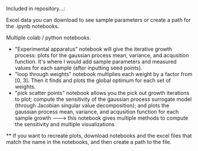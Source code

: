 Included in repository...: 

Excel data you can download to see sample parameters or create a path for the .ipynb notebooks.

Multiple colab / python notebooks. 
- "Experimental apparatus" notebook will give the iterative growth process: plots for the gaussian process mean, variance, and acqusition function. It's where I would add sample parameters and measured values for each sample (after inputting seed points).
- "loop through weights" notebook multiplies each weight by a factor from [0, 3]. Then it finds and plots the global optimum for each set of weights.
- "pick scatter points" notebook allows you the pick out growth iterations to plot; compute the sensitivity of the gaussian process surrogate model (through Jacobian singular value decomposition); and plots the gaussian process mean, variance, and acqusition function for each sample growth
---> this notebook gives multiple methods to compute the sensitivity and multiple visualizations

** If you want to recreate plots, download notebooks and the excel files that match the name in the notebooks, and then create a path to the file.
